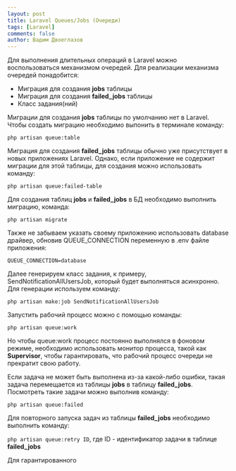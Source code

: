 ```yaml
---
layout: post
title: Laravel Queues/Jobs (Очереди)
tags: [Laravel]
comments: false
author: Вадим Двоеглазов
---
```


Для выполнения длительных операций в Laravel можно воспользоваться механизмом очередей. Для реализации механизма очередей понадобится:

- Миграция для создания **jobs** таблицы
- Миграция для создания **failed_jobs** таблицы
- Класс задания(ний)

Миграции для создания **jobs** таблицы по умолчанию нет в Laravel.
Чтобы создать миграцию необходимо выпонить в терминале команду:

`php artisan queue:table`

Миграция для создания **failed_jobs** таблицы обычно уже присутствует в новых приложениях Laravel. Однако, если приложение не содержит миграции для этой таблицы, для создания можно использовать команду:

`php artisan queue:failed-table`

Для создания таблиц **jobs** и **failed_jobs** в БД необходимо выполнить миграцию, команда:

`php artisan migrate`

Также не забываем указать своему приложению использовать database драйвер, обновив QUEUE_CONNECTION переменную в .env файле приложения:

`QUEUE_CONNECTION=database`

Далее генерируем класс задания, к примеру, SendNotificationAllUsersJob, который будет выполняться асинхронно. Для генерации используем команду:

`php artisan make:job SendNotificationAllUsersJob`

Запустить рабочий процесс можно с помощью команды:

`php artisan queue:work `

Но чтобы queue:work процесс постоянно выполнялся в фоновом режиме, необходимо использовать монитор процесса, такой как **Supervisor**, чтобы гарантировать, что рабочий процесс очереди не прекратит свою работу.

Если задача не может быть выполнена из-за какой-либо ошибки, такая задача перемещается из таблицы **jobs** в таблицу **failed_jobs**. Посмотреть такие задачи можно выполнив команду:

`php artisan queue:failed`

Для повторного запуска задач из таблицы **failed_jobs** необходимо выполнить команду:

`php artisan queue:retry ID`, где ID - идентификатор задачи в таблице **failed_jobs**

Для гарантированного
